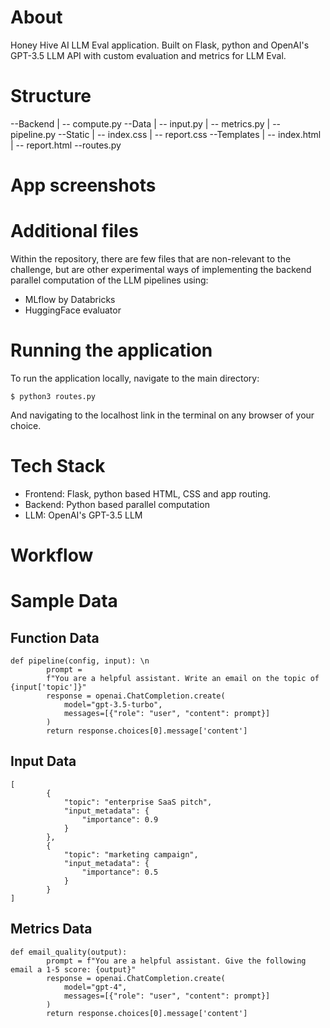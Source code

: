 # About
Honey Hive AI LLM Eval application. Built on Flask, python and OpenAI's GPT-3.5 LLM API with custom evaluation and metrics for LLM Eval.

# Structure


--Backend
    | -- compute.py
--Data
    | -- input.py
    | -- metrics.py
    | -- pipeline.py
--Static
    | -- index.css
    | -- report.css
--Templates
    | -- index.html
    | -- report.html
--routes.py


# App screenshots


# Additional files
Within the repository, there are few files that are non-relevant to the challenge, 
but are other experimental ways of implementing the backend parallel computation of the LLM pipelines using:

- MLflow by Databricks
- HuggingFace evaluator


# Running the application
To run the application locally, navigate to the main directory:

`$ python3 routes.py`

And navigating to the localhost link in the terminal on any browser of your choice.


# Tech Stack
- Frontend: Flask, python based HTML, CSS and app routing. 
- Backend:  Python based parallel computation
- LLM: OpenAI's GPT-3.5 LLM



# Workflow


# Sample Data

## Function Data
```
def pipeline(config, input): \n
        prompt =
        f"You are a helpful assistant. Write an email on the topic of {input['topic']}"
        response = openai.ChatCompletion.create(
            model="gpt-3.5-turbo",
            messages=[{"role": "user", "content": prompt}]
        )
        return response.choices[0].message['content']
```

## Input Data

```
[
        {
            "topic": "enterprise SaaS pitch",
            "input_metadata": {
                "importance": 0.9
            }
        },
        {
            "topic": "marketing campaign",
            "input_metadata": {
                "importance": 0.5
            }
        }
]
```

## Metrics Data

```
def email_quality(output):
        prompt = f"You are a helpful assistant. Give the following email a 1-5 score: {output}"
        response = openai.ChatCompletion.create(
            model="gpt-4", 
            messages=[{"role": "user", "content": prompt}]
        )
        return response.choices[0].message['content']
```
